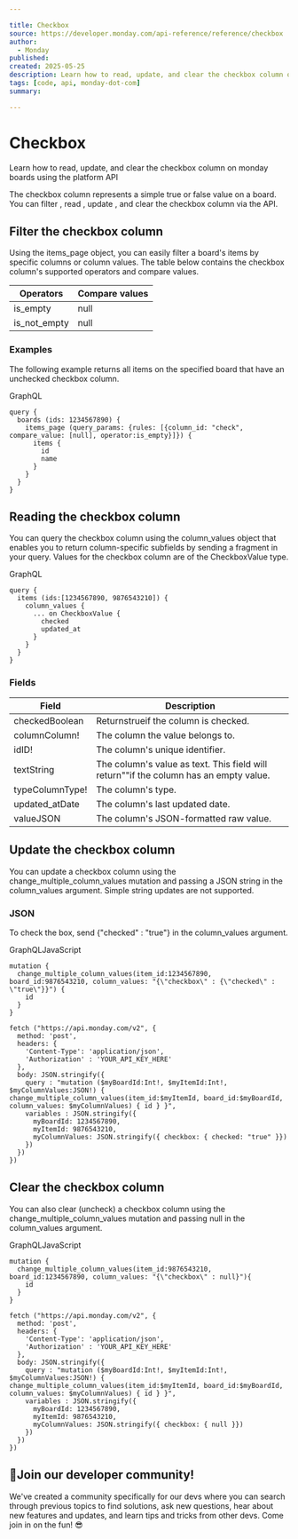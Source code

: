 ```yaml
---

title: Checkbox
source: https://developer.monday.com/api-reference/reference/checkbox
author:
  - Monday
published:
created: 2025-05-25
description: Learn how to read, update, and clear the checkbox column on monday boards using the platform API
tags: [code, api, monday-dot-com]
summary:

---
```


# Checkbox

Learn how to read, update, and clear the checkbox column on monday boards using the platform API

The checkbox column represents a simple true or false value on a board. You can filter , read , update , and clear the checkbox column via the API.

## Filter the checkbox column

Using the items_page object, you can easily filter a board's items by specific columns or column values. The table below contains the checkbox column's supported operators and compare values.

Operators | Compare values
--- | ---
is_empty | null
is_not_empty | null

### Examples

The following example returns all items on the specified board that have an unchecked checkbox column.

GraphQL
```
query {
  boards (ids: 1234567890) {
    items_page (query_params: {rules: [{column_id: "check", compare_value: [null], operator:is_empty}]}) {
      items {
        id
        name
      }
    }
  }
}
```

## Reading the checkbox column

You can query the checkbox column using the column_values object that enables you to return column-specific subfields by sending a fragment in your query.  Values for the checkbox column are of the CheckboxValue type.

GraphQL
```
query {
  items (ids:[1234567890, 9876543210]) {
    column_values {
      ... on CheckboxValue {
        checked
        updated_at
      }
    }
  }
}
```

### Fields

Field | Description
--- | ---
checkedBoolean | Returnstrueif the column is checked.
columnColumn! | The column the value belongs to.
idID! | The column's unique identifier.
textString | The column's value as text. This field will return""if the column has an empty value.
typeColumnType! | The column's type.
updated_atDate | The column's last updated date.
valueJSON | The column's JSON-formatted raw value.

## Update the checkbox column

You can update a checkbox column using the change_multiple_column_values mutation and passing a JSON string in the column_values argument. Simple string updates are not supported.

### JSON

To check the box, send {"checked" : "true"} in the column_values argument.

GraphQLJavaScript
```
mutation {
  change_multiple_column_values(item_id:1234567890, board_id:9876543210, column_values: "{\"checkbox\" : {\"checked\" : \"true\"}}") {
    id
  }
}
```

```
fetch ("https://api.monday.com/v2", {
  method: 'post',
  headers: {
    'Content-Type': 'application/json',
    'Authorization' : 'YOUR_API_KEY_HERE'
  },
  body: JSON.stringify({
    query : "mutation ($myBoardId:Int!, $myItemId:Int!, $myColumnValues:JSON!) { change_multiple_column_values(item_id:$myItemId, board_id:$myBoardId, column_values: $myColumnValues) { id } }",
    variables : JSON.stringify({
      myBoardId: 1234567890,
      myItemId: 9876543210,
      myColumnValues: JSON.stringify({ checkbox: { checked: "true" }})
    })
  })
})
```

## Clear the checkbox column

You can also clear (uncheck) a checkbox column using the change_multiple_column_values mutation and passing null in the column_values argument.

GraphQLJavaScript
```
mutation {
  change_multiple_column_values(item_id:9876543210, board_id:1234567890, column_values: "{\"checkbox\" : null}"){
    id
  }
}
```

```
fetch ("https://api.monday.com/v2", {
  method: 'post',
  headers: {
    'Content-Type': 'application/json',
    'Authorization' : 'YOUR_API_KEY_HERE'
  },
  body: JSON.stringify({
    query : "mutation ($myBoardId:Int!, $myItemId:Int!, $myColumnValues:JSON!) { change_multiple_column_values(item_id:$myItemId, board_id:$myBoardId, column_values: $myColumnValues) { id } }",
    variables : JSON.stringify({
      myBoardId: 1234567890,
      myItemId: 9876543210,
      myColumnValues: JSON.stringify({ checkbox: { null }})
    })
  })
})
```

## 📘Join our developer community!

We've created a community specifically for our devs where you can search through previous topics to find solutions, ask new questions, hear about new features and updates, and learn tips and tricks from other devs. Come join in on the fun! 😎
